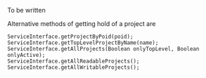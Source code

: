 To be written

Alternative methods of getting hold of a project are
```
ServiceInterface.getProjectByPoid(poid);
ServiceInterface.getTopLevelProjectByName(name);
ServiceInterface.getAllProjects(Boolean onlyTopLevel, Boolean onlyActive);
ServiceInterface.getAllReadableProjects();
ServiceInterface.getAllWritableProjects();
```
